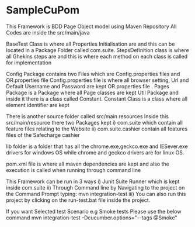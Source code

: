 # SampleCuPom

This Framework is BDD Page Object model using Maven Repository
All Codes are inside the src/main/java

BaseTest Class is where all Properties Initialisation are and this can be located in a Package Folder called com.suite.
StepsDefinition class is where all Ghekins steps are and this is where each method on each class is called for implementation

Config Package contains two Files which are
Config.properties files and OR.properties file
Config.properties file is where all browser setting, Url and Default Username and Password are kept
OR.properties file .
Pages Package is a Package where all Page classes are kept
Util Package and inside it there is a class called Constant.
Constant Class is a class where all element identifier are kept

There is another source folder called  src/main resources
 Inside this src/main/resource there two Packages kept 
 i) com.suite which contain all feature files relating to the Website
 ii) com.suite.cashier contain all features files of the Safecharge cashier
 
lib folder is a folder that has all the chrome.exe,geckco.exe and IESever.exe drivers for windows OS
 while chrome and geckco drivers are for linux OS.
 
 pom.xml file is where all maven dependencies are kept and also the execution is called when running through command line
 
 This Framework can be run in 3 ways 
 i) Junit Suite Runner which is kept inside com.suite
 ii) Through Command line by Navigating to the project on the Command Prompt typing: mvn integration-test
 iii) You can also run this project by clicking on the run-test.bat file inside the project.


 If you want Selected test Scenario e.g Smoke tests
 Please use the below command 
 mvn integration-test -Dcucumber.options="--tags @Smoke"

 
 
 
 
 
 
